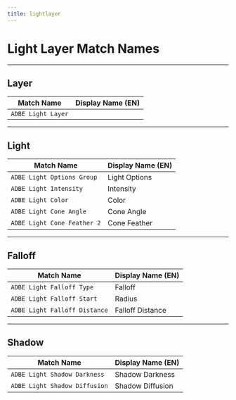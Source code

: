 ```yaml
---
title: lightlayer
---
```

# Light Layer Match Names

---

## Layer

|     Match Name     | Display Name (EN) |
| ------------------ | ----------------- |
| `ADBE Light Layer` |                   |

---

## Light

|         Match Name          | Display Name (EN) |
| --------------------------- | ----------------- |
| `ADBE Light Options Group`  | Light Options     |
| `ADBE Light Intensity`      | Intensity         |
| `ADBE Light Color`          | Color             |
| `ADBE Light Cone Angle`     | Cone Angle        |
| `ADBE Light Cone Feather 2` | Cone Feather      |

---

## Falloff

|          Match Name           | Display Name (EN) |
| ----------------------------- | ----------------- |
| `ADBE Light Falloff Type`     | Falloff           |
| `ADBE Light Falloff Start`    | Radius            |
| `ADBE Light Falloff Distance` | Falloff Distance  |

---

## Shadow

|          Match Name           | Display Name (EN) |
| ----------------------------- | ----------------- |
| `ADBE Light Shadow Darkness`  | Shadow Darkness   |
| `ADBE Light Shadow Diffusion` | Shadow Diffusion  |
